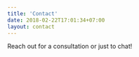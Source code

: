 ```yaml
---
title: 'Contact'
date: 2018-02-22T17:01:34+07:00
layout: contact
---
```


Reach out for a consultation or just to chat!


